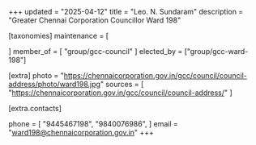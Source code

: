 +++
updated = "2025-04-12"
title = "Leo. N. Sundaram"
description = "Greater Chennai Corporation Councillor Ward 198"

[taxonomies]
maintenance = [

]
member_of = [
    "group/gcc-council"
]
elected_by = ["group/gcc-ward-198"]

[extra]
photo = "https://chennaicorporation.gov.in/gcc/council/council-address/photo/ward198.jpg"
sources = [
    "https://chennaicorporation.gov.in/gcc/council/council-address/"
]

[extra.contacts]

phone = [
    "9445467198",
    "9840076986",
    ]
email = "ward198@chennaicorporation.gov.in"
+++